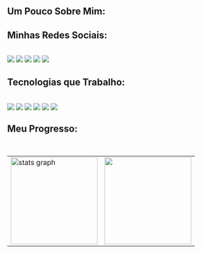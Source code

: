 ## Um Pouco Sobre Mim:

## Minhas Redes Sociais:

<div style="display: inline_block">
   <br>
   <a href="https://www.instagram.com/ismael.henriqu?igsh=MXNqd3VoMDhiOWVhaA=="><img src="https://img.shields.io/badge/Instagram-E4405F?style=for-the-badge&logo=instagram&logoColor=white" /></a>
   <a href=""><img src="https://img.shields.io/badge/Twitter-1DA1F2?style=for-the-badge&logo=twitter&logoColor=white" /></a>
   <a href=""><img src="https://img.shields.io/badge/Discord-7289DA?style=for-the-badge&logo=discord&logoColor=white"" /></a>
   <a href=""><img src="https://img.shields.io/badge/-LinkedIn-%230077B5?style=for-the-badge&logo=linkedin&logoColor=white" /></a>
   <a href="mailto:ismaelhenrique296@gmail.com"><img src="https://img.shields.io/badge/-Gmail-%23333?style=for-the-badge&logo=gmail&logoColor=white" /></a>
</div>


## Tecnologias que Trabalho:

<div style="display: inline_block"><br>
  <img align="center" src="https://img.shields.io/badge/HTML5-E34F26?style=for-the-badge&logo=html5&logoColor=white">
  <img align="center" src="https://img.shields.io/badge/CSS3-1572B6?style=for-the-badge&logo=css3&logoColor=white" />
  <img align="center" src="https://img.shields.io/badge/JavaScript-323330?style=for-the-badge&logo=javascript&logoColor=F7DF1E" />
  <img align="center" src="https://img.shields.io/badge/React-20232A?style=for-the-badge&logo=react&logoColor=61DAFB" />
  <img align="center" src="https://img.shields.io/badge/Netlify-00C7B7?style=for-the-badge&logo=netlify&logoColor=white" />
  <img align="center" src="https://img.shields.io/badge/Figma-F24E1E?style=for-the-badge&logo=figma&logoColor=white" />
<!--   <img align="center" src="" /> -->
  
</div>
  
## Meu Progresso:

<br>
  
<table width:"100%">
  <tr>
    <td>
      <img src="https://github-readme-stats.vercel.app/api?username=ismael-henrique-dev&hide_title=false&hide_rank=false&bg_color=ffffff00&show_icons=true&card_width=620&include_all_commits=true&count_private=true&disable_animations=false&theme=react&locale=pt-br&hide_border=true" height="200" alt="stats graph"  />
    </td>
    <td>
      <img src="https://github-readme-stats.vercel.app/api/top-langs/?username=ismael-henrique-dev&bg_color=ffffff00&hide_border=true&locale=pt-br&card_width=380&theme=react&no-frame=true&langs_count=4" height="200" />
    </td>
  </tr>
</table>

<br>

  ##
 

